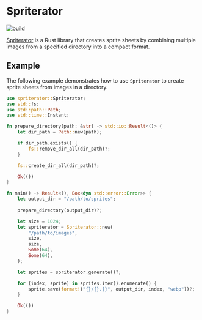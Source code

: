 
# Spriterator

[![build](https://github.com/krchmkn/spriterator/actions/workflows/build.yml/badge.svg)](https://github.com/krchmkn/spriterator/actions/workflows/build.yml)

[Spriterator](https://crates.io/crates/spriterator) is a Rust library that creates sprite sheets by combining multiple images from a specified directory into a compact format.

## Example

The following example demonstrates how to use `Spriterator` to create sprite sheets from images in a directory.

```rust
use spriterator::Spriterator;
use std::fs;
use std::path::Path;
use std::time::Instant;

fn prepare_directory(path: &str) -> std::io::Result<()> {
    let dir_path = Path::new(path);

    if dir_path.exists() {
        fs::remove_dir_all(dir_path)?;
    }

    fs::create_dir_all(dir_path)?;

    Ok(())
}

fn main() -> Result<(), Box<dyn std::error::Error>> {
    let output_dir = "/path/to/sprites";
    
    prepare_directory(output_dir)?;

    let size = 1024;
    let spriterator = Spriterator::new(
        "/path/to/images",
        size,
        size,
        Some(64),
        Some(64),
    );

    let sprites = spriterator.generate()?;

    for (index, sprite) in sprites.iter().enumerate() {
        sprite.save(format!("{}/{}.{}", output_dir, index, "webp"))?;
    }

    Ok(())
}
```
